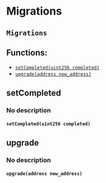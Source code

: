 # Migrations

## `Migrations`

## Functions:

* [`setCompleted(uint256 completed)`](migrations.md#Migrations-setCompleted-uint256-)
* [`upgrade(address new_address)`](migrations.md#Migrations-upgrade-address-)

## setCompleted

### No description

#### `setCompleted(uint256 completed)` <a id="Migrations-setCompleted-uint256-"></a>

## upgrade

### No description

#### `upgrade(address new_address)` <a id="Migrations-upgrade-address-"></a>

